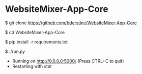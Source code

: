 # WebsiteMixer-App-Core

$ git clone https://github.com/bderstine/WebsiteMixer-App-Core

$ cd WebsiteMixer-App-Core

$ pip install -r requirements.txt

$ ./run.py

 * Running on http://0.0.0.0:5000/ (Press CTRL+C to quit)
 * Restarting with stat


